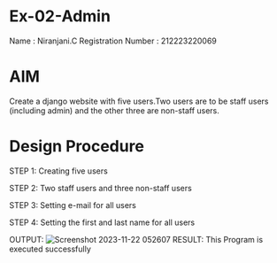 
# Ex-02-Admin
Name : Niranjani.C
Registration Number : 212223220069

# AIM
Create a django website with five users.Two users are to be staff users (including admin)
and the other three are non-staff users.

# Design Procedure
STEP 1:
Creating five users


STEP 2:
Two staff users and three non-staff users


STEP 3:
Setting e-mail for all users


STEP 4:
Setting the first and last name for all users

OUTPUT:
![Screenshot 2023-11-22 052607](https://github.com/NiranjaniC/ODD2023-WT-Ex-02-Admin/assets/145742800/9f0bfdca-5c98-4252-aac7-083f08e0c790)
 RESULT:
 This Program is executed successfully

